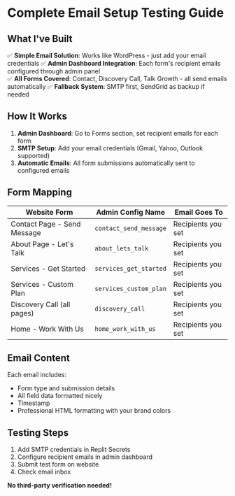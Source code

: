# Complete Email Setup Testing Guide

## What I've Built

✅ **Simple Email Solution**: Works like WordPress - just add your email credentials
✅ **Admin Dashboard Integration**: Each form's recipient emails configured through admin panel  
✅ **All Forms Covered**: Contact, Discovery Call, Talk Growth - all send emails automatically
✅ **Fallback System**: SMTP first, SendGrid as backup if needed

## How It Works

1. **Admin Dashboard**: Go to Forms section, set recipient emails for each form
2. **SMTP Setup**: Add your email credentials (Gmail, Yahoo, Outlook supported)
3. **Automatic Emails**: All form submissions automatically sent to configured emails

## Form Mapping

| Website Form | Admin Config Name | Email Goes To |
|--------------|-------------------|---------------|
| Contact Page - Send Message | `contact_send_message` | Recipients you set |
| About Page - Let's Talk | `about_lets_talk` | Recipients you set |
| Services - Get Started | `services_get_started` | Recipients you set |
| Services - Custom Plan | `services_custom_plan` | Recipients you set |
| Discovery Call (all pages) | `discovery_call` | Recipients you set |
| Home - Work With Us | `home_work_with_us` | Recipients you set |

## Email Content

Each email includes:
- Form type and submission details
- All field data formatted nicely
- Timestamp
- Professional HTML formatting with your brand colors

## Testing Steps

1. Add SMTP credentials in Replit Secrets
2. Configure recipient emails in admin dashboard
3. Submit test form on website
4. Check email inbox

**No third-party verification needed!**